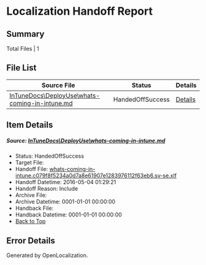 # <a name='report-top'></a> Localization Handoff Report

## Summary
 Total Files | 1

## File List
 Source File | Status | Details 
 ----------- | ------ | ------- 
 [InTuneDocs\DeployUse\whats-coming-in-intune.md](https://github.com/Microsoft/IntuneDocs-pr/blob/88bc04862639c0c6b59b89ac00a1abdbe81ce2dd/InTuneDocs/DeployUse/whats-coming-in-intune.md) | HandedOffSuccess | [Details](#f5e30813e73416c2578e8041bbc16170ee747eda272)

## Item Details
##### <a name='f5e30813e73416c2578e8041bbc16170ee747eda272'></a> Source: [InTuneDocs\DeployUse\whats-coming-in-intune.md](https://github.com/Microsoft/IntuneDocs-pr/blob/88bc04862639c0c6b59b89ac00a1abdbe81ce2dd/InTuneDocs/DeployUse/whats-coming-in-intune.md)
* Status: HandedOffSuccess
* Target File: 
* Handoff File: [whats-coming-in-intune.c079f8f5234a0d7a8e61907e1283976112f63eb6.sv-se.xlf](https://github.com/Microsoft/EM.handoff/blob/c646aaf1108bda03a9ee9077c8a00193e2f985b5/ol-handoff/Microsoft/IntuneDocs-pr.sv-se/master/whats-coming-in-intune.c079f8f5234a0d7a8e61907e1283976112f63eb6.sv-se.xlf)
* Handoff Datetime: 2016-05-04 01:29:21
* Handoff Reason: Include
* Archive File: 
* Archive Datetime: 0001-01-01 00:00:00
* Handback File: 
* Handback Datetime: 0001-01-01 00:00:00
* [Back to Top](#report-top)


## Error Details

Generated by OpenLocalization.
